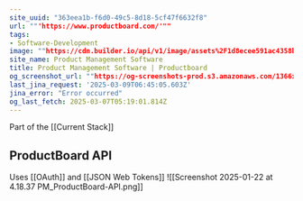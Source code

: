 ```yaml
---
site_uuid: "363eea1b-f6d0-49c5-8d18-5cf47f6632f8"
url: ""'https://www.productboard.com/'""
tags:
- Software-Development
image: ""https://cdn.builder.io/api/v1/image/assets%2F1d8ecee591ac4358befb8fe998100548%2F9ce0f5bc219b47bc997598db49704976""
site_name: Product Management Software
title: Product Management Software | Productboard
og_screenshot_url: ""https://og-screenshots-prod.s3.amazonaws.com/1366x768/80/false/e731c2f5a17f23d4108e3814ea77881d74872925f80396c1b09766339c89a1bf.jpeg""
last_jina_request: '2025-03-09T06:45:05.603Z'
jina_error: "Error occurred"
og_last_fetch: 2025-03-07T05:19:01.814Z
---
```



Part of the [[Current Stack]]


## ProductBoard API
Uses [[OAuth]] and [[JSON Web Tokens]]
![[Screenshot 2025-01-22 at 4.18.37 PM_ProductBoard-API.png]]
